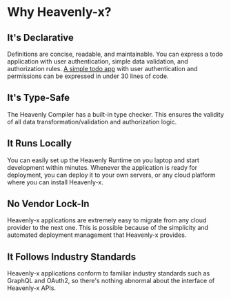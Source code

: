 # Why Heavenly-x?

## It's Declarative

Definitions are concise, readable, and maintainable. You can express a todo application with user authentication, simple data validation, and authorization rules. [A simple todo app](./getting-started/basic-todo-app.md) with user authentication and permissions can be expressed in under 30  lines of code.

## It's Type-Safe

The Heavenly Compiler has a built-in type checker. This ensures the validity of all data transformation/validation and authorization logic.

## It Runs Locally

You can easily set up the Heavenly Runtime on you laptop and start development within minutes. Whenever the application is ready for deployment, you can deploy it to your own servers, or any cloud platform where you can install Heavenly-x.

## No Vendor Lock-In

Heavenly-x applications are extremely easy to migrate from any cloud provider to the next one. This is possible because of the simplicity and automated deployment management that Heavenly-x provides.

## It Follows Industry Standards

Heavenly-x applications conform to familiar industry standards such as GraphQL and OAuth2, so there's nothing abnormal about the interface of Heavenly-x APIs.